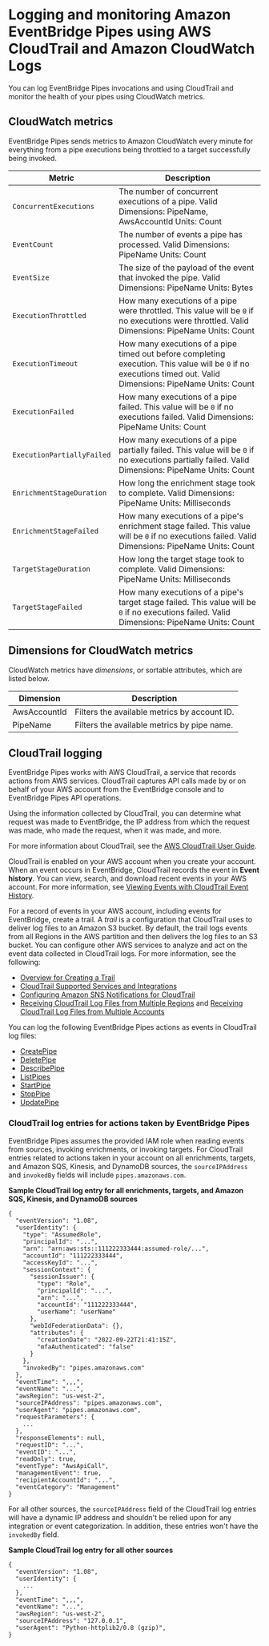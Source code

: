 # Logging and monitoring Amazon EventBridge Pipes using AWS CloudTrail and Amazon CloudWatch Logs<a name="eb-pipes-monitoring"></a>

You can log EventBridge Pipes invocations and using CloudTrail and monitor the health of your pipes using CloudWatch metrics\.

## CloudWatch metrics<a name="pipes-monitoring-cloudwatch"></a>

EventBridge Pipes sends metrics to Amazon CloudWatch every minute for everything from a pipe executions being throttled to a target successfully being invoked\.


| Metric | Description | 
| --- | --- | 
|  `ConcurrentExecutions`  |  The number of concurrent executions of a pipe\. Valid Dimensions: PipeName, AwsAccountId Units: Count  | 
|  `EventCount`  |  The number of events a pipe has processed\. Valid Dimensions: PipeName Units: Count  | 
|  `EventSize`  |  The size of the payload of the event that invoked the pipe\. Valid Dimensions: PipeName Units: Bytes  | 
|  `ExecutionThrottled`  |  How many executions of a pipe were throttled\.  This value will be `0` if no executions were throttled\.  Valid Dimensions: PipeName Units: Count  | 
|  `ExecutionTimeout`  |  How many executions of a pipe timed out before completing execution\.  This value will be `0` if no executions timed out\.  Valid Dimensions: PipeName Units: Count  | 
|  `ExecutionFailed`  |  How many executions of a pipe failed\.  This value will be `0` if no executions failed\.  Valid Dimensions: PipeName Units: Count  | 
|  `ExecutionPartiallyFailed`  |  How many executions of a pipe partially failed\.  This value will be `0` if no executions partially failed\.  Valid Dimensions: PipeName Units: Count  | 
|  `EnrichmentStageDuration`  |  How long the enrichment stage took to complete\. Valid Dimensions: PipeName Units: Milliseconds  | 
|  `EnrichmentStageFailed`  |  How many executions of a pipe's enrichment stage failed\.  This value will be `0` if no executions failed\.  Valid Dimensions: PipeName Units: Count  | 
|  `TargetStageDuration`  |  How long the target stage took to complete\. Valid Dimensions: PipeName Units: Milliseconds  | 
|  `TargetStageFailed`  |  How many executions of a pipe's target stage failed\.  This value will be `0` if no executions failed\.  Valid Dimensions: PipeName Units: Count  | 

## Dimensions for CloudWatch metrics<a name="pipes-monitoring-cloudwatch-dimensions"></a>

CloudWatch metrics have *dimensions*, or sortable attributes, which are listed below\.


|  Dimension  |  Description  | 
| --- | --- | 
|  AwsAccountId  |  Filters the available metrics by account ID\.  | 
|  PipeName  |  Filters the available metrics by pipe name\.  | 

## CloudTrail logging<a name="pipes-monitoring-cloudtrail"></a>

EventBridge Pipes works with AWS CloudTrail, a service that records actions from AWS services\. CloudTrail captures API calls made by or on behalf of your AWS account from the EventBridge console and to EventBridge Pipes API operations\. 

 Using the information collected by CloudTrail, you can determine what request was made to EventBridge, the IP address from which the request was made, who made the request, when it was made, and more\. 

For more information about CloudTrail, see the [AWS CloudTrail User Guide](https://docs.aws.amazon.com/awscloudtrail/latest/userguide/)\.

CloudTrail is enabled on your AWS account when you create your account\. When an event occurs in EventBridge, CloudTrail records the event in **Event history**\. You can view, search, and download recent events in your AWS account\. For more information, see [Viewing Events with CloudTrail Event History](https://docs.aws.amazon.com/awscloudtrail/latest/userguide/view-cloudtrail-events.html)\. 

For a record of events in your AWS account, including events for EventBridge, create a trail\. A *trail* is a configuration that CloudTrail uses to deliver log files to an Amazon S3 bucket\. By default, the trail logs events from all Regions in the AWS partition and then delivers the log files to an S3 bucket\. You can configure other AWS services to analyze and act on the event data collected in CloudTrail logs\. For more information, see the following: 
+ [Overview for Creating a Trail](https://docs.aws.amazon.com/awscloudtrail/latest/userguide/cloudtrail-create-and-update-a-trail.html)
+ [CloudTrail Supported Services and Integrations](https://docs.aws.amazon.com/awscloudtrail/latest/userguide/cloudtrail-aws-service-specific-topics.html#cloudtrail-aws-service-specific-topics-integrations)
+ [Configuring Amazon SNS Notifications for CloudTrail](https://docs.aws.amazon.com/awscloudtrail/latest/userguide/getting_notifications_top_level.html)
+ [Receiving CloudTrail Log Files from Multiple Regions](https://docs.aws.amazon.com/awscloudtrail/latest/userguide/receive-cloudtrail-log-files-from-multiple-regions.html) and [Receiving CloudTrail Log Files from Multiple Accounts](https://docs.aws.amazon.com/awscloudtrail/latest/userguide/cloudtrail-receive-logs-from-multiple-accounts.html)

You can log the following EventBridge Pipes actions as events in CloudTrail log files:
+ [CreatePipe](https://docs.aws.amazon.com/eventbridge/latest/pipes-reference/API_CreatePipe.html)
+ [DeletePipe](https://docs.aws.amazon.com/eventbridge/latest/pipes-reference/API_DeletePipe.html)
+ [DescribePipe](https://docs.aws.amazon.com/eventbridge/latest/pipes-reference/API_DescribePipe.html)
+ [ListPipes](https://docs.aws.amazon.com/eventbridge/latest/pipes-reference/API_ListPipes.html)
+ [StartPipe](https://docs.aws.amazon.com/eventbridge/latest/pipes-reference/API_StartPipe.html)
+ [StopPipe](https://docs.aws.amazon.com/eventbridge/latest/pipes-reference/API_StopPipe.html)
+ [UpdatePipe](https://docs.aws.amazon.com/eventbridge/latest/pipes-reference/API_UpdatePipe.html)

### CloudTrail log entries for actions taken by EventBridge Pipes<a name="monitoring-cloudtrail-samples"></a>

EventBridge Pipes assumes the provided IAM role when reading events from sources, invoking enrichments, or invoking targets\. For CloudTrail entries related to actions taken in your account on all enrichments, targets, and Amazon SQS, Kinesis, and DynamoDB sources, the `sourceIPAddress` and `invokedBy` fields will include `pipes.amazonaws.com`\.

**Sample CloudTrail log entry for all enrichments, targets, and Amazon SQS, Kinesis, and DynamoDB sources**

```
{
  "eventVersion": "1.08",
  "userIdentity": {
    "type": "AssumedRole",
    "principalId": "...",
    "arn": "arn:aws:sts::111222333444:assumed-role/...",
    "accountId": "111222333444",
    "accessKeyId": "...",
    "sessionContext": {
      "sessionIssuer": {
        "type": "Role",
        "principalId": "...",
        "arn": "...",
        "accountId": "111222333444",
        "userName": "userName"
      },
      "webIdFederationData": {},
      "attributes": {
        "creationDate": "2022-09-22T21:41:15Z",
        "mfaAuthenticated": "false"
      }
    },
    "invokedBy": "pipes.amazonaws.com"
  },
  "eventTime": ",,,",
  "eventName": "...",
  "awsRegion": "us-west-2",
  "sourceIPAddress": "pipes.amazonaws.com",
  "userAgent": "pipes.amazonaws.com",
  "requestParameters": {
    ...
  },
  "responseElements": null,
  "requestID": "...",
  "eventID": "...",
  "readOnly": true,
  "eventType": "AwsApiCall",
  "managementEvent": true,
  "recipientAccountId": "...",
  "eventCategory": "Management"
}
```

For all other sources, the `sourceIPAddress` field of the CloudTrail log entries will have a dynamic IP address and shouldn't be relied upon for any integration or event categorization\. In addition, these entries won't have the `invokedBy` field\.

**Sample CloudTrail log entry for all other sources**

```
{
  "eventVersion": "1.08",
  "userIdentity": {
    ...
  },
  "eventTime": ",,,",
  "eventName": "...",
  "awsRegion": "us-west-2",
  "sourceIPAddress": "127.0.0.1",
  "userAgent": "Python-httplib2/0.8 (gzip)",
}
```
